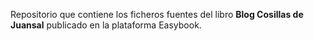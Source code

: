 Repositorio que contiene los ficheros fuentes del libro **Blog Cosillas de Juansal** publicado en la plataforma Easybook.
